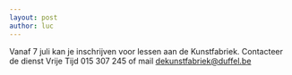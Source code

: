```yaml
---
layout: post
author: luc
---
```


Vanaf 7 juli kan je inschrijven voor lessen aan de Kunstfabriek.
Contacteer de dienst Vrije Tijd 015 307 245 of mail <a href="mailto:dekunstfabriek@duffel.be">dekunstfabriek@duffel.be</a>